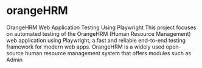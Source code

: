 # orangeHRM
OrangeHRM Web Application Testing Using Playwright This project focuses on automated testing of the OrangeHRM (Human Resource Management) web application using Playwright, a fast and reliable end-to-end testing framework for modern web apps. OrangeHRM is a widely used open-source human resource management system that offers modules such as Admin
